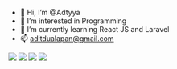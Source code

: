 - 👋 Hi, I’m @Adtyya 
- 👀 I’m interested in Programming
- 🌱 I’m currently learning React JS and Laravel
- 📫 aditdualapan@gmail.com

<img src="https://c.tenor.com/j0cRhrC6r6IAAAAS/yuru-camp-shima-rin.gif"/> <img src="https://c.tenor.com/j0cRhrC6r6IAAAAS/yuru-camp-shima-rin.gif"/> <img src="https://c.tenor.com/j0cRhrC6r6IAAAAS/yuru-camp-shima-rin.gif"/> <img src="https://c.tenor.com/j0cRhrC6r6IAAAAS/yuru-camp-shima-rin.gif"/>

<!---
Adtyya/Adtyya is a ✨ special ✨ repository because its `README.md` (this file) appears on your GitHub profile.
You can click the Preview link to take a look at your changes.
--->
